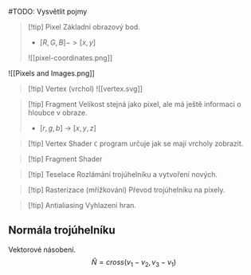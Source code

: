 #TODO: Vysvětlit pojmy

> [!tip] Pixel
> Základní obrazový bod. 
>- $[R,G,B]-> [x,y]$
>  
>![[pixel-coordinates.png]]

![[Pixels and Images.png]]


> [!tip] Vertex (vrchol)
![[vertex.svg]]


> [!tip] Fragment
> Velikost stejná jako pixel, ale má ještě informaci o hloubce v obraze.
> - $[r,g,b]$ -> $[x,y,z]$


> [!tip] Vertex Shader
> `C` program určuje jak se mají vrcholy zobrazit.


> [!tip] Fragment Shader


> [!tip] Teselace
> Rozlámání trojúhelníku a vytvoření nových.


> [!tip] Rasterizace (mřížkování)
> Převod trojúhelníku na pixely.


> [!tip] Antialiasing 
> Vyhlazení hran.

## Normála trojúhelníku
Vektorové násobení.
$$
\hat N = cross(v_1 - v_2, v_3 - v_1)
$$
